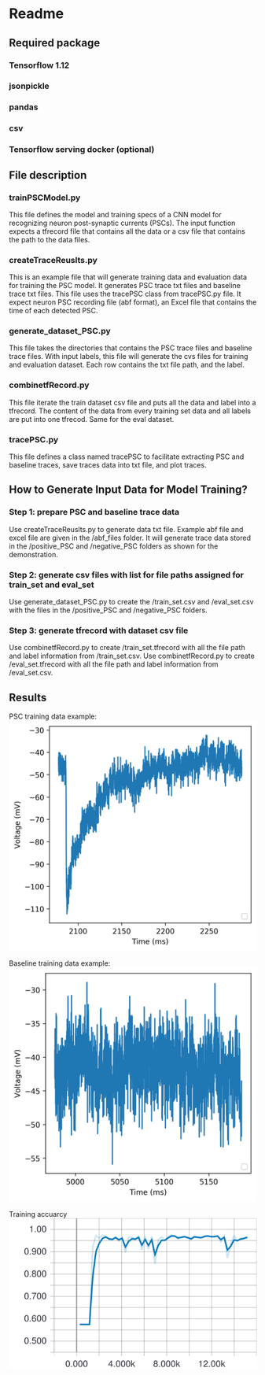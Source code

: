 # Readme

## Required package

### Tensorflow 1.12
### jsonpickle
### pandas
### csv
### Tensorflow serving docker (optional)

## File description

### trainPSCModel.py
This file defines the model and training specs of a CNN model for recognizing neuron post-synaptic currents (PSCs). The input function expects a tfrecord file that contains all the data or a csv file that contains the path to the data files.

### createTraceReuslts.py
This is an example file that will generate training data and evaluation data for training the PSC model. It generates PSC trace txt files and baseline trace txt files. This file uses the tracePSC class from tracePSC.py file. It expect neuron PSC recording file (abf format), an Excel file that contains the time of each detected PSC.

### generate_dataset_PSC.py
This file takes the directories that contains the PSC trace files and baseline trace files. With input labels, this file will generate the cvs files for training and evaluation dataset. Each row contains the txt file path, and the label.

### combinetfRecord.py
This file iterate the train dataset csv file and puts all the data and label into a tfrecord. The content of the data from every training set data and all labels are put into one tfrecod. Same for the eval dataset.

### tracePSC.py
This file defines a class named tracePSC to facilitate extracting PSC and baseline traces, save traces data into txt file, and plot traces. 

## How to Generate Input Data for Model Training?

### Step 1: prepare PSC and baseline trace data
Use createTraceReuslts.py to generate data txt file. Example abf file and excel file are given in the /abf_files folder. It will generate trace data stored in the /positive_PSC and /negative_PSC folders as shown for the demonstration.
### Step 2: generate csv files with list for file paths assigned for train_set and eval_set
Use generate_dataset_PSC.py to create the /train_set.csv and /eval_set.csv with the files in the /positive_PSC and /negative_PSC folders. 
### Step 3: generate tfrecord with dataset csv file
Use combinetfRecord.py to create /train_set.tfrecord with all the file path and label information from /train_set.csv.
Use combinetfRecord.py to create /eval_set.tfrecord with all the file path and label information from /eval_set.csv.

## Results
PSC training data example:
![PSC](https://raw.githubusercontent.com/TuziUsagi/PyPSC/master/exampleFigures/PSC_example.png)

Baseline training data example:
![baseline](https://raw.githubusercontent.com/TuziUsagi/PyPSC/master/exampleFigures/baseline_example.png)

Training accuarcy
![accuarcy](https://raw.githubusercontent.com/TuziUsagi/PyPSC/master/exampleFigures/accuracy.svg?sanitize=true)
